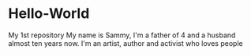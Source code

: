 # Hello-World
My 1st repository
My name is Sammy, I'm a father of 4 and a husband almost ten years now.
I'm an artist, author and activist who loves people
